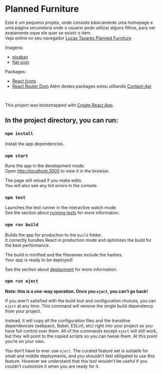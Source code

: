 # Planned Furniture
Este é um pequeno projeto, onde consiste básicamente uma homepage e uma página secundaria onde o usuario pode utilizar alguns filtros, para ver exatamente oque ele quer se existir o item.
<br />
Veja online no seu navegador [Lucas Tavares Planned Furniture]()

Imagens:
- [pixabay](https://pixabay.com/pt/photos/sala-de-estar-apartamento-sala-3539586/)
- [flat-icon](https://www.flaticon.com/)

Packages:

- [React Icons](https://www.npmjs.com/package/react-icons)
- [React Router Dom](https://www.npmjs.com/package/react-router-dom)
Além destes packages estou utiliando [Context-Api](https://pt-br.reactjs.org/docs/context.html)

<br />

This project was bootstrapped with [Create React App](https://github.com/facebook/create-react-app).

## In the project directory, you can run:

### `npm install`

Install the app dependencies.<br />

### `npm start`

Runs the app in the development mode.<br />
Open [http://localhost:3000](http://localhost:3000) to view it in the browser.

The page will reload if you make edits.<br />
You will also see any lint errors in the console.

### `npm test`

Launches the test runner in the interactive watch mode.<br />
See the section about [running tests](https://facebook.github.io/create-react-app/docs/running-tests) for more information.

### `npm run build`

Builds the app for production to the `build` folder.<br />
It correctly bundles React in production mode and optimizes the build for the best performance.

The build is minified and the filenames include the hashes.<br />
Your app is ready to be deployed!

See the section about [deployment](https://facebook.github.io/create-react-app/docs/deployment) for more information.

### `npm run eject`

**Note: this is a one-way operation. Once you `eject`, you can’t go back!**

If you aren’t satisfied with the build tool and configuration choices, you can `eject` at any time. This command will remove the single build dependency from your project.

Instead, it will copy all the configuration files and the transitive dependencies (webpack, Babel, ESLint, etc) right into your project so you have full control over them. All of the commands except `eject` will still work, but they will point to the copied scripts so you can tweak them. At this point you’re on your own.

You don’t have to ever use `eject`. The curated feature set is suitable for small and middle deployments, and you shouldn’t feel obligated to use this feature. However we understand that this tool wouldn’t be useful if you couldn’t customize it when you are ready for it.
